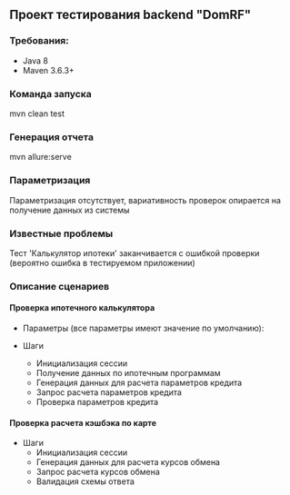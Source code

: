 ## Проект тестирования backend "DomRF"

### Требования:

- Java 8
- Maven 3.6.3+

### Команда запуска
mvn clean test

### Генерация отчета
mvn allure:serve

### Параметризация
Параметризация отсутствует, вариативность проверок опирается на получение данных из системы

### Известные проблемы

Тест 'Калькулятор ипотеки' заканчивается с ошибкой проверки (вероятно ошибка в тестируемом приложении)


### Описание сценариев

#### Проверка ипотечного калькулятора
- Параметры (все параметры имеют значение по умолчанию):

- Шаги
  - Инициализация сессии
  - Получение данных по ипотечным программам
  - Генерация данных для расчета параметров кредита
  - Запрос расчета параметров кредита
  - Проверка параметров кредита

#### Проверка расчета кэшбэка по карте

- Шаги
  - Инициализация сессии
  - Генерация данных для расчета курсов обмена
  - Запрос расчета курсов обмена
  - Валидация схемы ответа